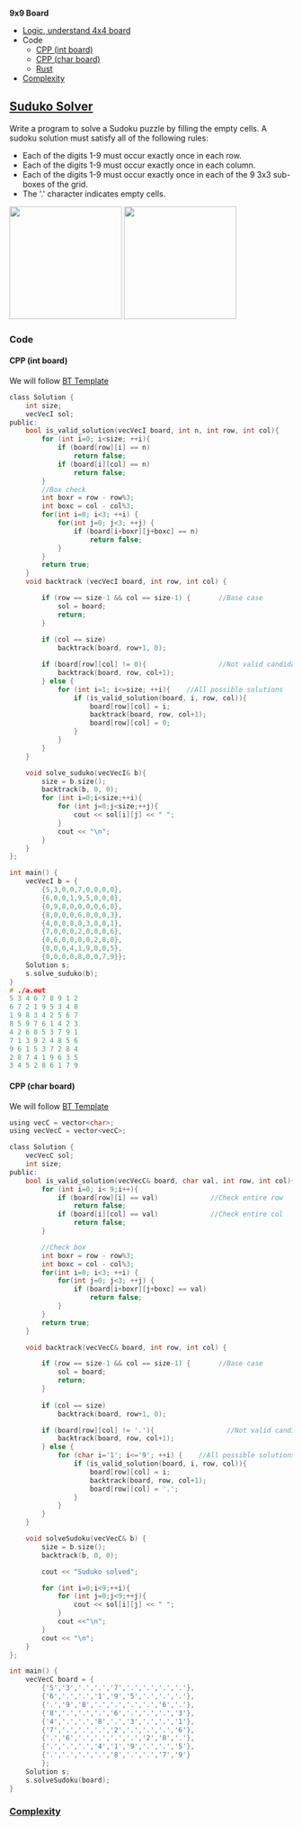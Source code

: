 **9x9 Board**
- [Logic, understand 4x4 board](/DS_Questions/Questions/vectors_arrays/2d-grid/Sudoku_Solver/4x4Board)
- Code
  - [CPP (int board)](#cpp1)
  - [CPP (char board)](#cpp1)
  - [Rust](#rs)
- [Complexity](#co)

## [Suduko Solver](https://leetcode.com/problems/sudoku-solver/)
Write a program to solve a Sudoku puzzle by filling the empty cells. A sudoku solution must satisfy all of the following rules:
- Each of the digits 1-9 must occur exactly once in each row.
- Each of the digits 1-9 must occur exactly once in each column.
- Each of the digits 1-9 must occur exactly once in each of the 9 3x3 sub-boxes of the grid.
- The '.' character indicates empty cells.

<img src=https://upload.wikimedia.org/wikipedia/commons/f/ff/Sudoku-by-L2G-20050714.svg width=200></img>
<img src=https://upload.wikimedia.org/wikipedia/commons/3/31/Sudoku-by-L2G-20050714_solution.svg width=200></img>

### Code
<a name=cpp1></a>
#### CPP (int board)
We will follow [BT Template](/DS_Questions/Algorithms/Backtracking#tem)
```c
class Solution {
    int size;
    vecVecI sol;
public:
    bool is_valid_solution(vecVecI board, int n, int row, int col){
        for (int i=0; i<size; ++i){
            if (board[row][i] == n)
                return false;
            if (board[i][col] == n)
                return false;
        }
        //Box check
        int boxr = row - row%3;
        int boxc = col - col%3;
        for(int i=0; i<3; ++i) {
            for(int j=0; j<3; ++j) {
                if (board[i+boxr][j+boxc] == n)
                    return false;
            }
        }
        return true;
    }
    void backtrack (vecVecI board, int row, int col) {

        if (row == size-1 && col == size-1) {       //Base case
            sol = board;
            return;
        }
        
        if (col == size)
            backtrack(board, row+1, 0);

        if (board[row][col] != 0){                  //Not valid candidate continue
            backtrack(board, row, col+1);
        } else {            
            for (int i=1; i<=size; ++i){    //All possible solutions
                if (is_valid_solution(board, i, row, col)){
                    board[row][col] = i;
                    backtrack(board, row, col+1);
                    board[row][col] = 0;
                }
            }
        }
    }

    void solve_suduko(vecVecI& b){
        size = b.size();
        backtrack(b, 0, 0);
        for (int i=0;i<size;++i){
            for (int j=0;j<size;++j){
                cout << sol[i][j] << " ";
            }
            cout << "\n";
        }
    }
};

int main() {
    vecVecI b = {
        {5,3,0,0,7,0,0,0,0},
        {6,0,0,1,9,5,0,0,0},
        {0,9,8,0,0,0,0,6,0},
        {8,0,0,0,6,0,0,0,3},
        {4,0,0,8,0,3,0,0,1},
        {7,0,0,0,2,0,0,0,6},
        {0,6,0,0,0,0,2,8,0},
        {0,0,0,4,1,9,0,0,5},
        {0,0,0,0,8,0,0,7,9}};
    Solution s;
    s.solve_suduko(b);
}
# ./a.out
5 3 4 6 7 8 9 1 2 
6 7 2 1 9 5 3 4 8
1 9 8 3 4 2 5 6 7
8 5 9 7 6 1 4 2 3
4 2 6 8 5 3 7 9 1
7 1 3 9 2 4 8 5 6
9 6 1 5 3 7 2 8 4
2 8 7 4 1 9 6 3 5
3 4 5 2 8 6 1 7 9
```

<a name=cpp2></a>
#### CPP (char board)
We will follow [BT Template](/DS_Questions/Algorithms/Backtracking#tem)
```c
using vecC = vector<char>;
using vecVecC = vector<vecC>;

class Solution {
    vecVecC sol;
    int size;
public:
    bool is_valid_solution(vecVecC& board, char val, int row, int col){
        for (int i=0; i< 9;i++){
            if (board[row][i] == val)             //Check entire row
                return false;
            if (board[i][col] == val)             //Check entire col
                return false;
        }

        //Check box
        int boxr = row - row%3;
        int boxc = col - col%3;
        for(int i=0; i<3; ++i) {
            for(int j=0; j<3; ++j) {
                if (board[i+boxr][j+boxc] == val)
                    return false;
            }
        }
        return true;
    }

    void backtrack(vecVecC& board, int row, int col) {

        if (row == size-1 && col == size-1) {       //Base case
            sol = board;
            return;
        }
        
        if (col == size)
            backtrack(board, row+1, 0);

        if (board[row][col] != '.'){                  //Not valid candidate continue
            backtrack(board, row, col+1);
        } else {            
            for (char i='1'; i<='9'; ++i) {    //All possible solutions
                if (is_valid_solution(board, i, row, col)){
                    board[row][col] = i;
                    backtrack(board, row, col+1);
                    board[row][col] = '.';
                }
            }
        }
    }        

    void solveSudoku(vecVecC& b) {
        size = b.size();
        backtrack(b, 0, 0);

        cout << "Suduko solved";

        for (int i=0;i<9;++i){
            for (int j=0;j<9;++j){
                cout << sol[i][j] << " ";
            }
            cout <<"\n";
        }
        cout << "\n";
    }
};

int main() {
    vecVecC board = {
        {'5','3','.','.','7','.','.','.','.'},
        {'6','.','.','1','9','5','.','.','.'},
        {'.','9','8','.','.','.','.','6','.'},
        {'8','.','.','.','6','.','.','.','3'},
        {'4','.','.','8','.','3','.','.','1'},
        {'7','.','.','.','2','.','.','.','6'},
        {'.','6','.','.','.','.','2','8','.'},
        {'.','.','.','4','1','9','.','.','5'},
        {'.','.','.','.','8','.','.','7','9'}
        };
    Solution s;
    s.solveSudoku(board);
}
```

<a name=co></a>
### [Complexity](/DS_Questions/Questions/vectors_arrays/2d-grid/Sudoku_Solver/4x4Board/README.md#co)
